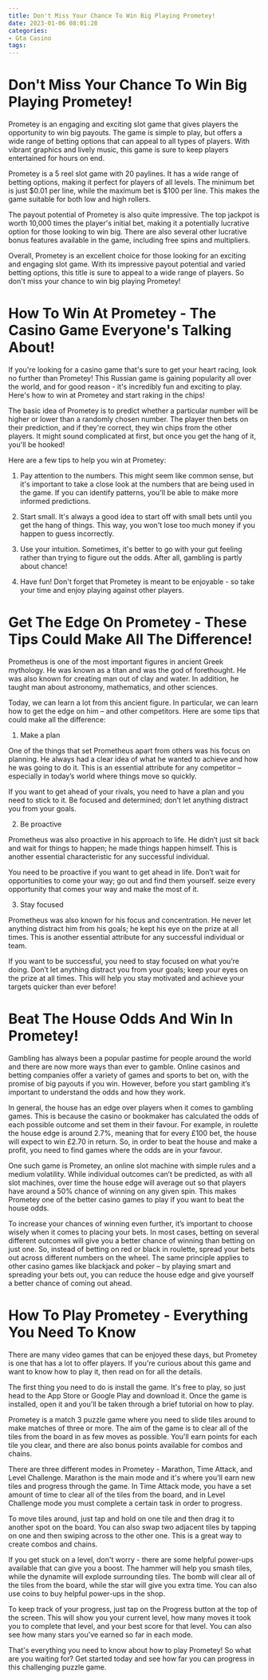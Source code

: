 ```yaml
---
title: Don't Miss Your Chance To Win Big Playing Prometey!
date: 2023-01-06 08:01:28
categories:
- Gta Casino
tags:
---
```



#  Don't Miss Your Chance To Win Big Playing Prometey!

Prometey is an engaging and exciting slot game that gives players the opportunity to win big payouts. The game is simple to play, but offers a wide range of betting options that can appeal to all types of players. With vibrant graphics and lively music, this game is sure to keep players entertained for hours on end.

Prometey is a 5 reel slot game with 20 paylines. It has a wide range of betting options, making it perfect for players of all levels. The minimum bet is just $0.01 per line, while the maximum bet is $100 per line. This makes the game suitable for both low and high rollers.

The payout potential of Prometey is also quite impressive. The top jackpot is worth 10,000 times the player's initial bet, making it a potentially lucrative option for those looking to win big. There are also several other lucrative bonus features available in the game, including free spins and multipliers.

Overall, Prometey is an excellent choice for those looking for an exciting and engaging slot game. With its impressive payout potential and varied betting options, this title is sure to appeal to a wide range of players. So don't miss your chance to win big playing Prometey!

#  How To Win At Prometey - The Casino Game Everyone's Talking About!

If you're looking for a casino game that's sure to get your heart racing, look no further than Prometey! This Russian game is gaining popularity all over the world, and for good reason - it's incredibly fun and exciting to play. Here's how to win at Prometey and start raking in the chips!

The basic idea of Prometey is to predict whether a particular number will be higher or lower than a randomly chosen number. The player then bets on their prediction, and if they're correct, they win chips from the other players. It might sound complicated at first, but once you get the hang of it, you'll be hooked!

Here are a few tips to help you win at Prometey:

1. Pay attention to the numbers. This might seem like common sense, but it's important to take a close look at the numbers that are being used in the game. If you can identify patterns, you'll be able to make more informed predictions.

2. Start small. It's always a good idea to start off with small bets until you get the hang of things. This way, you won't lose too much money if you happen to guess incorrectly.

3. Use your intuition. Sometimes, it's better to go with your gut feeling rather than trying to figure out the odds. After all, gambling is partly about chance!

4. Have fun! Don't forget that Prometey is meant to be enjoyable - so take your time and enjoy playing against other players.

#  Get The Edge On Prometey - These Tips Could Make All The Difference!

Prometheus is one of the most important figures in ancient Greek mythology. He was known as a titan and was the god of forethought. He was also known for creating man out of clay and water. In addition, he taught man about astronomy, mathematics, and other sciences.

Today, we can learn a lot from this ancient figure. In particular, we can learn how to get the edge on him – and other competitors. Here are some tips that could make all the difference:

1) Make a plan

One of the things that set Prometheus apart from others was his focus on planning. He always had a clear idea of what he wanted to achieve and how he was going to do it. This is an essential attribute for any competitor – especially in today’s world where things move so quickly.

If you want to get ahead of your rivals, you need to have a plan and you need to stick to it. Be focused and determined; don’t let anything distract you from your goals.

2) Be proactive

Prometheus was also proactive in his approach to life. He didn’t just sit back and wait for things to happen; he made things happen himself. This is another essential characteristic for any successful individual.

You need to be proactive if you want to get ahead in life. Don’t wait for opportunities to come your way; go out and find them yourself. seize every opportunity that comes your way and make the most of it.

3) Stay focused

Prometheus was also known for his focus and concentration. He never let anything distract him from his goals; he kept his eye on the prize at all times. This is another essential attribute for any successful individual or team.

If you want to be successful, you need to stay focused on what you’re doing. Don’t let anything distract you from your goals; keep your eyes on the prize at all times. This will help you stay motivated and achieve your targets quicker than ever before!

#  Beat The House Odds And Win In Prometey!

Gambling has always been a popular pastime for people around the world and there are now more ways than ever to gamble. Online casinos and betting companies offer a variety of games and sports to bet on, with the promise of big payouts if you win. However, before you start gambling it’s important to understand the odds and how they work.

In general, the house has an edge over players when it comes to gambling games. This is because the casino or bookmaker has calculated the odds of each possible outcome and set them in their favour. For example, in roulette the house edge is around 2.7%, meaning that for every £100 bet, the house will expect to win £2.70 in return. So, in order to beat the house and make a profit, you need to find games where the odds are in your favour.

One such game is Prometey, an online slot machine with simple rules and a medium volatility. While individual outcomes can’t be predicted, as with all slot machines, over time the house edge will average out so that players have around a 50% chance of winning on any given spin. This makes Prometey one of the better casino games to play if you want to beat the house odds.

To increase your chances of winning even further, it’s important to choose wisely when it comes to placing your bets. In most cases, betting on several different outcomes will give you a better chance of winning than betting on just one. So, instead of betting on red or black in roulette, spread your bets out across different numbers on the wheel. The same principle applies to other casino games like blackjack and poker – by playing smart and spreading your bets out, you can reduce the house edge and give yourself a better chance of coming out ahead.

#  How To Play Prometey - Everything You Need To Know

There are many video games that can be enjoyed these days, but Prometey is one that has a lot to offer players. If you're curious about this game and want to know how to play it, then read on for all the details.

The first thing you need to do is install the game. It's free to play, so just head to the App Store or Google Play and download it. Once the game is installed, open it and you'll be taken through a brief tutorial on how to play.

Prometey is a match 3 puzzle game where you need to slide tiles around to make matches of three or more. The aim of the game is to clear all of the tiles from the board in as few moves as possible. You'll earn points for each tile you clear, and there are also bonus points available for combos and chains.

There are three different modes in Prometey - Marathon, Time Attack, and Level Challenge. Marathon is the main mode and it's where you'll earn new tiles and progress through the game. In Time Attack mode, you have a set amount of time to clear all of the tiles from the board, and in Level Challenge mode you must complete a certain task in order to progress.

To move tiles around, just tap and hold on one tile and then drag it to another spot on the board. You can also swap two adjacent tiles by tapping on one and then swiping across to the other one. This is a great way to create combos and chains.

If you get stuck on a level, don't worry - there are some helpful power-ups available that can give you a boost. The hammer will help you smash tiles, while the dynamite will explode surrounding tiles. The bomb will clear all of the tiles from the board, while the star will give you extra time. You can also use coins to buy helpful power-ups in the shop.

To keep track of your progress, just tap on the Progress button at the top of the screen. This will show you your current level, how many moves it took you to complete that level, and your best score for that level. You can also see how many stars you've earned so far in each mode.

That's everything you need to know about how to play Prometey! So what are you waiting for? Get started today and see how far you can progress in this challenging puzzle game.